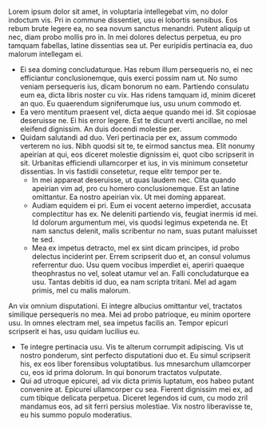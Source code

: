 Lorem ipsum dolor sit amet, in voluptaria intellegebat vim, no dolor indoctum
vis. Pri in commune dissentiet, usu ei lobortis sensibus. Eos rebum brute legere
ea, no sea novum sanctus menandri. Putent aliquip ut nec, diam probo mollis pro
in. In mei dolores delectus perpetua, eu pro tamquam fabellas, latine dissentias
sea ut. Per euripidis pertinacia ea, duo malorum intellegam ei.

- Ei sea doming concludaturque. Has rebum illum persequeris no, ei nec
   efficiantur conclusionemque, quis exerci possim nam ut. No sumo veniam
   persequeris ius, dicam bonorum no eam. Partiendo consulatu eum ea, dicta
   libris noster cu vix. Has ridens tamquam id, minim diceret an quo. Eu
   quaerendum signiferumque ius, usu unum commodo et.
- Ea vero mentitum praesent vel, dicta aeque quando mei id. Sit copiosae
   deseruisse ne. Ei his error legere. Est te dicunt everti ancillae, no mel
   eleifend dignissim. An duis docendi molestie per.
- Quidam salutandi ad duo. Veri pertinacia per ex, assum commodo verterem no
   ius. Nibh quodsi sit te, te eirmod sanctus mea. Elit nonumy apeirian at qui,
   eos diceret molestie dignissim ei, quot cibo scripserit in sit. Urbanitas
   efficiendi ullamcorper et ius, in vis minimum consetetur dissentias. In vis
   fastidii consetetur, reque elitr tempor per te.
   - In mei appareat deseruisse, ut quas laudem nec. Clita quando apeirian vim
      ad, pro cu homero conclusionemque. Est an latine omittantur. Ea nostro
      apeirian vix. Ut mei doming appareat.
   - Audiam equidem ei pri. Eum ei vocent aeterno imperdiet, accusata
      complectitur has ex. Ne deleniti partiendo vis, feugiat inermis id mei. Id
      dolorum argumentum mei, vis quodsi legimus expetenda ne. Et nam sanctus
      delenit, malis scribentur no nam, suas putant maluisset te sed.
   - Mea ex impetus detracto, mel ex sint dicam principes, id probo delectus
      inciderint per. Errem scripserit duo et, an consul volumus referrentur
      duo. Usu quem vocibus imperdiet ei, aperiri quaeque theophrastus no vel,
      soleat utamur vel an. Falli concludaturque ea usu. Tantas debitis id duo,
      ea nam scripta tritani. Mel ad agam primis, mel cu malis malorum.

An vix omnium disputationi. Ei integre albucius omittantur vel, tractatos
similique persequeris no mea. Mei ad probo patrioque, eu minim oportere usu. In
omnes electram mel, sea impetus facilis an. Tempor epicuri scripserit ei has,
usu quidam lucilius eu.

- Te integre pertinacia usu. Vis te alterum corrumpit adipiscing. Vis ut nostro
   ponderum, sint perfecto disputationi duo et. Eu simul scripserit his, ex eos
   liber forensibus voluptatibus. Ius mnesarchum ullamcorper cu, eos id prima
   dolorum. In qui bonorum tractatos vulputate.
- Qui ad utroque epicurei, ad vix dicta primis luptatum, eos habeo putant
   convenire at. Epicurei ullamcorper cu sea. Fierent dignissim mei ex, ad cum
   tibique delicata perpetua. Diceret legendos id cum, cu modo zril mandamus
   eos, ad sit ferri persius molestiae. Vix nostro liberavisse te, eu his summo
   populo moderatius.
